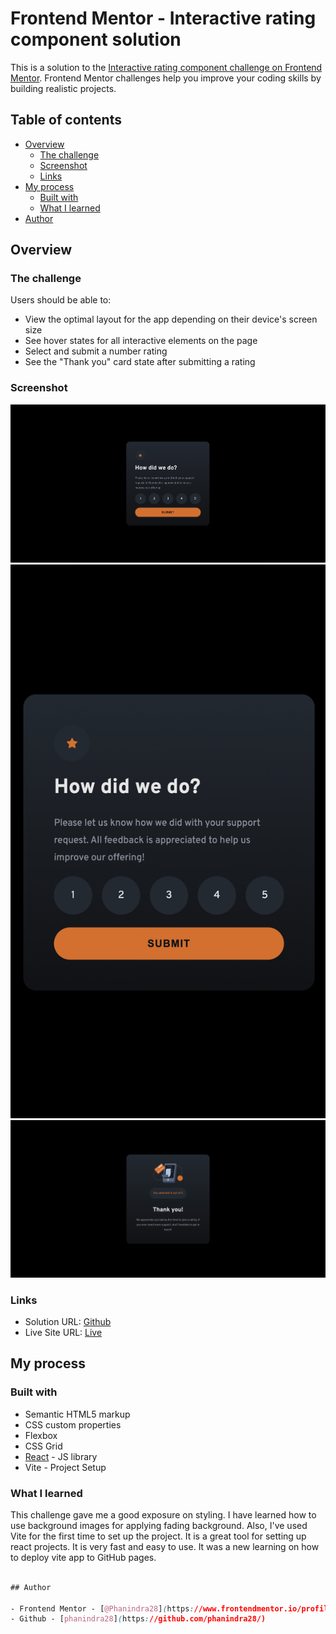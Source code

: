 # Frontend Mentor - Interactive rating component solution

This is a solution to the [Interactive rating component challenge on Frontend Mentor](https://www.frontendmentor.io/challenges/interactive-rating-component-koxpeBUmI). Frontend Mentor challenges help you improve your coding skills by building realistic projects.

## Table of contents

- [Overview](#overview)
  - [The challenge](#the-challenge)
  - [Screenshot](#screenshot)
  - [Links](#links)
- [My process](#my-process)
  - [Built with](#built-with)
  - [What I learned](#what-i-learned)
- [Author](#author)


## Overview

### The challenge

Users should be able to:

- View the optimal layout for the app depending on their device's screen size
- See hover states for all interactive elements on the page
- Select and submit a number rating
- See the "Thank you" card state after submitting a rating

### Screenshot

![Desktop](./preview-images/rating-selection.png)
![Mobile](./preview-images/rating-selection-mobile.png)
![Desktop Thank you](./preview-images/thank-you.png)
### Links

- Solution URL: [Github](https://github.com/phanindra28/interactive-rating-component)
- Live Site URL: [Live](https://phanindra28.github.io/interactive-rating-component/)

## My process

### Built with

- Semantic HTML5 markup
- CSS custom properties
- Flexbox
- CSS Grid
- [React](https://reactjs.org/) - JS library
- Vite - Project Setup


### What I learned

This challenge gave me a good exposure on styling. I have learned how to use background images for applying fading background.
Also, I've used Vite for the first time to set up the project. It is a great tool for setting up react projects. It is very fast and easy to use.
It was a new learning on how to deploy vite app to GitHub pages.

```css

## Author

- Frontend Mentor - [@Phanindra28](https://www.frontendmentor.io/profile/phanindra28)
- Github - [phanindra28](https://github.com/phanindra28/)
